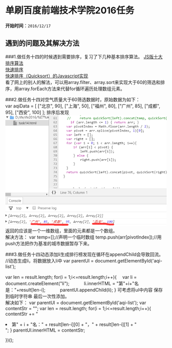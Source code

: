 # 单刷百度前端技术学院2016任务

**开始时间**：`2016/12/17`

## 遇到的问题及其解决方法
###1.做任务十四的时候遇到需要排序，复习了下几种基本排序算法。
[JS版十大排序算法](http://blog.csdn.net/fengyinchao/article/details/52667625)<br>
[快速排序](http://www.ruanyifeng.com/blog/2011/04/quicksort_in_javascript.html)<br>
[快速排序（Quicksort）的Javascript实现](http://www.ruanyifeng.com/blog/2011/04/quicksort_in_javascript.html)<br>
看了网上的别人的解法，可以用array.filter、array.sort来实现大于60的筛选和排序，用array.forEach方法来代替for循环遍历处理数组元素。<br>

###2.做任务十四对空气质量大于60筛选数据时，原始数据为如下：<br>
var aqiData = [
    ["北京", 90],
    ["上海", 50],
    ["福州", 80],
    ["广州", 85],
    ["成都", 95],
    ["西安", 100]
    ];
排序后发现![14-1](problemsPic/14-1.png)<br>
返回的应该是一个一维数组，里面的元素都是一个数组。<br>
解决方法：
 var temp=[];//声明一个临时数组
 temp.push(arr[pivotIndex]);//用push方法把作为基准的城市数据暂存下来。

###3.做任务十四动态添加li生成排行榜发现在循环在appendChild会导致回流。
//动态生成li，将数据放入li中
  var parentUl = document.getElementById('aqi-list');

  var len = result.length;
  for(i = 1;i<=result.length;i++){
    　var li = document.createElement("li");
　　　li.innerHTML = "第"+i+"名是："+result[len-i];
　　　parentUl.appendChild(li);
  }
可考虑将ul中内容 保存到临时字符串 最后一次性添加。<br>
解决如下： 
var parentUl = document.getElementById('aqi-list');
var contentStr = "";
var len = result.length;
for(i = 1;i<=result.length;i++){
contentStr += "<li>第" + i + "名：" + result[len-i][0] + "，" + result[len-i][1] + "</li>";
}
parentUl.innerHTML = contentStr;

})();

